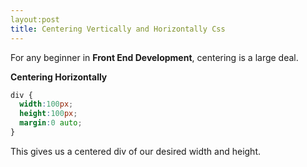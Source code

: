 ```yaml
---
layout:post
title: Centering Vertically and Horizontally Css
---
```


For any beginner in **Front End Development**, centering is a large deal. 

**Centering Horizontally**

```css
div {
  width:100px;
  height:100px;
  margin:0 auto;
}
```

This gives us a centered div of our desired width and height.
